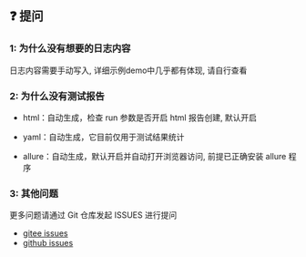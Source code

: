 ## ❓ 提问

### 1: 为什么没有想要的日志内容

日志内容需要手动写入, 详细示例demo中几乎都有体现, 请自行查看

### 2: 为什么没有测试报告

- html：自动生成，检查 run 参数是否开启 html 报告创建, 默认开启

- yaml：自动生成，它目前仅用于测试结果统计

- allure：自动生成，默认开启并自动打开浏览器访问, 前提已正确安装 allure 程序

### 3: 其他问题

更多问题请通过 Git 仓库发起 ISSUES 进行提问

- [gitee issues](https://gitee.com/wu_cl/automated_api_pytest/issues)
- [github issues](https://github.com/wu-clan/automated_api_pytest/issues)
